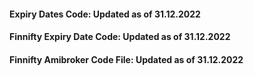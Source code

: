 
#### Expiry Dates Code: Updated as of 31.12.2022
#### Finnifty Expiry Date Code: Updated as of 31.12.2022
#### Finnifty Amibroker Code File: Updated as of 31.12.2022
